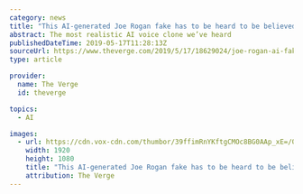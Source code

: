```yaml
---
category: news
title: "This AI-generated Joe Rogan fake has to be heard to be believed"
abstract: The most realistic AI voice clone we’ve heard
publishedDateTime: 2019-05-17T11:28:13Z
sourceUrl: https://www.theverge.com/2019/5/17/18629024/joe-rogan-ai-fake-voice-clone-deepfake-dessa
type: article

provider:
  name: The Verge
  id: theverge

topics:
  - AI

images:
  - url: https://cdn.vox-cdn.com/thumbor/39ffimRnYKftgCMOc8BG0AAp_xE=/0x0:2836x1532/920x613/filters:focal(1192x540:1644x992):format(webp)/cdn.vox-cdn.com/uploads/chorus_image/image/63851312/Screen_Shot_2019_05_17_at_11.48.34_AM.0.png
    width: 1920
    height: 1080
    title: "This AI-generated Joe Rogan fake has to be heard to be believed"
    attribution: The Verge
---
```

